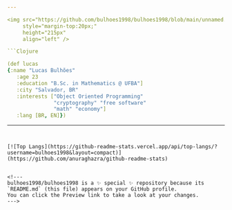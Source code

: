 ```yaml
---

<img src="https://github.com/bulhoes1998/bulhoes1998/blob/main/unnamed.gif"
     style="margin-top:20px;"
     height="215px"
     align="left" />

```Clojure

(def lucas
{:name "Lucas Bulhões"
   :age 23
   :education "B.Sc. in Mathematics @ UFBA"]
   :city "Salvador, BR"
   :interests ["Object Oriented Programming" 
               "cryptography" "free software" 
               "math" "economy"]
   :lang [BR, EN]})

```

---
```


[![Top Langs](https://github-readme-stats.vercel.app/api/top-langs/?username=bulhoes1998&layout=compact)](https://github.com/anuraghazra/github-readme-stats)


<!---
bulhoes1998/bulhoes1998 is a ✨ special ✨ repository because its `README.md` (this file) appears on your GitHub profile.
You can click the Preview link to take a look at your changes.
--->
